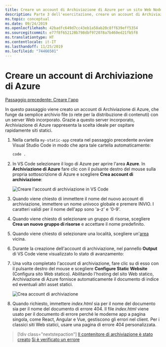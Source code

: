 ```yaml
---
title: Creare un account di Archiviazione di Azure per un sito Web Node.js statico da Visual Studio Code
description: Parte 3 dell'esercitazione, creare un account di Archiviazione di Azure
ms.topic: conceptual
ms.date: 09/24/2019
ms.openlocfilehash: 42badfc649d7cc43eb1a58ab20c8ff639eff5354
ms.sourcegitcommit: e77f8f652128b798dbf972078a7b460ed21fb5f8
ms.translationtype: HT
ms.contentlocale: it-IT
ms.lasthandoff: 11/25/2019
ms.locfileid: "74466501"
---
```

# <a name="create-an-azure-storage-account"></a>Creare un account di Archiviazione di Azure

[Passaggio precedente: Creare l'app](tutorial-vscode-static-website-node-02.md)

In questo passaggio viene creato un account di Archiviazione di Azure, che funge da semplice archivio file (o rete per la distribuzione di contenuti) con un server Web incorporato. Grazie a questo server incorporato, Archiviazione di Azure rappresenta la scelta ideale per ospitare rapidamente siti statici.

1. Nella cartella `my-static-app` creata nel passaggio precedente avviare Visual Studio Code in modo che apra tale cartella automaticamente:

    ```bash
    code .
    ```

1. In VS Code selezionare il logo di Azure per aprire l'area **Azure**. In **Archiviazione di Azure** fare clic con il pulsante destro del mouse sulla propria sottoscrizione di Azure e scegliere **Crea account di archiviazione**:

    ![Creare l'account di archiviazione in VS Code](media/static-website/create-storage-account.png)

1. Quando viene chiesto di immettere il nome del nuovo account di archiviazione, immettere un nome univoco globale e premere INVIO. I caratteri validi per il nome dell'app sono 'a-z' e '0-9'.

1. Quando viene chiesto di selezionare un gruppo di risorse, scegliere **Crea un nuovo gruppo di risorse** e accettare il nome predefinito.

1. Quando viene chiesto di selezionare una località, scegliere un'[area](https://azure.microsoft.com/regions/) vicina.

1. Durante la creazione dell'account di archiviazione, nel pannello **Output** di VS Code viene visualizzato lo stato di avanzamento:

1. Una volta completato l'account di archiviazione, fare clic su di esso con il pulsante destro del mouse e scegliere **Configure Static Website** (Configura sito Web statico). Abilitando l'hosting del sito Web statico, Archiviazione di Azure fornisce automaticamente il documento di indice ed eventuali altri asset statici.

    ![Crea account di archiviazione](media/static-website/configure-static-website.png)

1. Quando richiesto, immettere *index.html* sia per il nome del documento sia per il nome del documento di errore 404. Il file *index.html* viene usato per il documento di errore perché le moderne app a pagina singola, come React, Angular e Vue, gestiscono gli errori nel client. Per i classici siti Web statici, usare una pagina di errore 404 personalizzata.

> [!div class="nextstepaction"]
> [Il contenitore di archiviazione è stato creato](tutorial-vscode-static-website-node-04.md) [Si è verificato un errore](https://www.research.net/r/PWZWZ52?tutorial=node-deployment-staticwebsite&step=create-storage)
